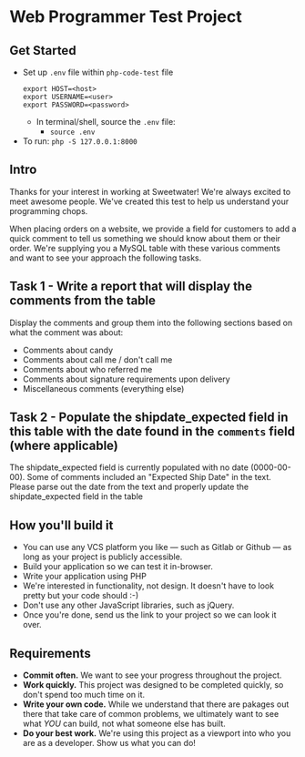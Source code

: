 # Web Programmer Test Project

## Get Started

- Set up `.env` file within `php-code-test` file
  ```
  export HOST=<host>
  export USERNAME=<user>
  export PASSWORD=<password>
  ```
  - In terminal/shell, source the `.env` file:
    - `source .env`
- To run: `php -S 127.0.0.1:8000`

## Intro

Thanks for your interest in working at Sweetwater! We're always excited to meet awesome people. We've created this test to help us understand your programming chops.

When placing orders on a website, we provide a field for customers to add a quick comment to tell us something we should know about them or their order. We're supplying you a MySQL table with these various comments and want to see your approach the following tasks.

## Task 1 - Write a report that will display the comments from the table

Display the comments and group them into the following sections based on what the comment was about:

- Comments about candy
- Comments about call me / don't call me
- Comments about who referred me
- Comments about signature requirements upon delivery
- Miscellaneous comments (everything else)

## Task 2 - Populate the shipdate_expected field in this table with the date found in the `comments` field (where applicable)

The shipdate_expected field is currently populated with no date (0000-00-00). Some of comments included an "Expected Ship Date" in the text. Please parse out the date from the text and properly update the shipdate_expected field in the table

## How you'll build it

- You can use any VCS platform you like — such as Gitlab or Github — as long as your project is publicly accessible.
- Build your application so we can test it in-browser.
- Write your application using PHP
- We're interested in functionality, not design. It doesn't have to look pretty but your code should :-)
- Don't use any other JavaScript libraries, such as jQuery.
- Once you're done, send us the link to your project so we can look it over.

## Requirements

- **Commit often.** We want to see your progress throughout the project.
- **Work quickly.** This project was designed to be completed quickly, so don't spend too much time on it.
- **Write your own code.** While we understand that there are pakages out there that take care of common problems, we ultimately want to see what _YOU_ can build, not what someone else has built.
- **Do your best work.** We're using this project as a viewport into who you are as a developer. Show us what you can do!
